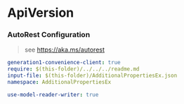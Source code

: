 # ApiVersion
### AutoRest Configuration
> see https://aka.ms/autorest

``` yaml
generation1-convenience-client: true
require: $(this-folder)/../../../readme.md
input-file: $(this-folder)/AdditionalPropertiesEx.json
namespace: AdditionalPropertiesEx

use-model-reader-writer: true
```
